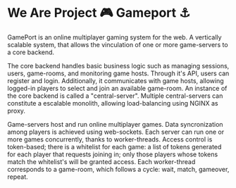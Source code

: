 # We Are Project 🎮 Gameport ⚓


GamePort is an online multiplayer gaming system for the web. A vertically scalable system, that allows the vinculation of one or more game-servers to a core backend. 

The core backend handles basic business logic such as managing sessions, users, game-rooms, and monitoring game hosts. Through it's API, users can register and login. Additionally, it communicates with game hosts, allowing logged-in players to select and join an available game-room. An instance of the core backend is called a "central-server". Multiple central-servers can constitute a escalable monolith, allowing load-balancing using NGINX as proxy.

Game-servers host and run online multiplayer games. Data syncronization among players is achieved using web-sockets. Each server can run one or more games concurrently, thanks to worker-threads. Access control is token-based; there is a whitelist for each game: a list of tokens generated for each player that requests joining in; only those players whose tokens match the whitelist's will be granted access. Each worker-thread corresponds to a game-room, which follows a cycle: wait, match, gameover, repeat. 
<!--
🌈 Contribution guidelines - how can the community get involved?
👩‍💻 Useful resources - where can the community find your docs? Is there anything else the community should know?
🍿 Fun facts - what does your team eat for breakfast?
🧙 Remember, you can do mighty things with the power of [Markdown](https://docs.github.com/github/writing-on-github/getting-started-with-writing-and-formatting-on-github/basic-writing-and-formatting-syntax)
-->
